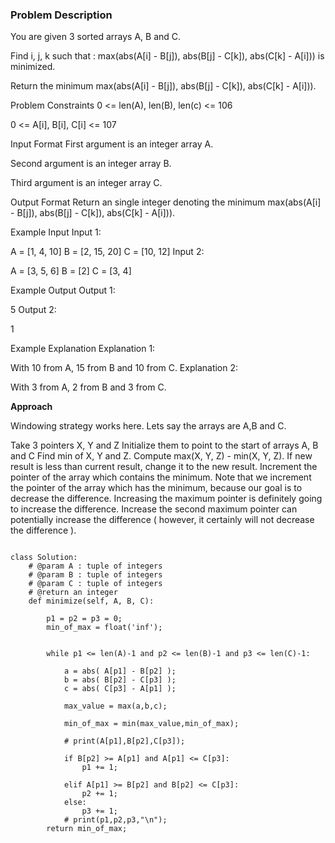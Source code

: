 ### Problem Description

You are given 3 sorted arrays A, B and C.

Find i, j, k such that : max(abs(A[i] - B[j]), abs(B[j] - C[k]), abs(C[k] - A[i])) is minimized.

Return the minimum max(abs(A[i] - B[j]), abs(B[j] - C[k]), abs(C[k] - A[i])).



Problem Constraints
0 <= len(A), len(B), len(c) <= 106

0 <= A[i], B[i], C[i] <= 107



Input Format
First argument is an integer array A.

Second argument is an integer array B.

Third argument is an integer array C.



Output Format
Return an single integer denoting the minimum max(abs(A[i] - B[j]), abs(B[j] - C[k]), abs(C[k] - A[i])).



Example Input
Input 1:

 A = [1, 4, 10]
 B = [2, 15, 20]
 C = [10, 12]
Input 2:

 A = [3, 5, 6]
 B = [2]
 C = [3, 4]


Example Output
Output 1:

 5
Output 2:

 1


Example Explanation
Explanation 1:

 With 10 from A, 15 from B and 10 from C.
Explanation 2:

 With 3 from A, 2 from B and 3 from C.
 
 
 **Approach**
 
 Windowing strategy works here.
Lets say the arrays are A,B and C.

Take 3 pointers X, Y and Z
Initialize them to point to the start of arrays A, B and C
Find min of X, Y and Z.
Compute max(X, Y, Z) - min(X, Y, Z).
If new result is less than current result, change it to the new result.
Increment the pointer of the array which contains the minimum.
Note that we increment the pointer of the array which has the minimum, because our goal is to decrease the difference. 
Increasing the maximum pointer is definitely going to increase the difference. Increase the second maximum pointer can potentially 
increase the difference ( however, it certainly will not decrease the difference ).


```

class Solution:
	# @param A : tuple of integers
	# @param B : tuple of integers
	# @param C : tuple of integers
	# @return an integer
	def minimize(self, A, B, C):
		
		p1 = p2 = p3 = 0;
		min_of_max = float('inf');
	
		
		while p1 <= len(A)-1 and p2 <= len(B)-1 and p3 <= len(C)-1:
			
			a = abs( A[p1] - B[p2] );
			b = abs( B[p2] - C[p3] );
			c = abs( C[p3] - A[p1] );
			
			max_value = max(a,b,c);
			
			min_of_max = min(max_value,min_of_max);
			
			# print(A[p1],B[p2],C[p3]);
			
			if B[p2] >= A[p1] and A[p1] <= C[p3]:
				p1 += 1;
			
			elif A[p1] >= B[p2] and B[p2] <= C[p3]:
				p2 += 1;
			else:
				p3 += 1;
			# print(p1,p2,p3,"\n");
		return min_of_max;
			
			

```
